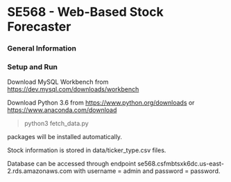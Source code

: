 # SE568 - Web-Based Stock Forecaster

### General Information

### Setup and Run
Download MySQL Workbench from https://dev.mysql.com/downloads/workbench

Download Python 3.6 from https://www.python.org/downloads or https://www.anaconda.com/download
> python3 fetch_data.py

packages will be installed automatically.

Stock information is stored in data/ticker_type.csv files. 

Database can be accessed through endpoint se568.csfmbtsxk6dc.us-east-2.rds.amazonaws.com with username = admin and password = password.
